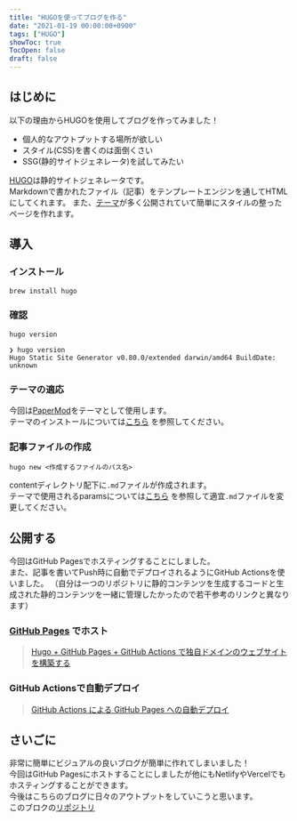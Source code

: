 ```yaml
---
title: "HUGOを使ってブログを作る"
date: "2021-01-19 00:00:00+0900"
tags: ["HUGO"]
showToc: true
TocOpen: false
draft: false
---
```


## はじめに
以下の理由からHUGOを使用してブログを作ってみました！
- 個人的なアウトプットする場所が欲しい
- スタイル(CSS)を書くのは面倒くさい
- SSG(静的サイトジェネレータ)を試してみたい

[HUGO](https://gohugo.io)は静的サイトジェネレータです。  
Markdownで書かれたファイル（記事）をテンプレートエンジンを通してHTMLにしてくれます。
また、[テーマ](https://themes.gohugo.io)が多く公開されていて簡単にスタイルの整ったページを作れます。

## 導入
### インストール
```sh
brew install hugo
```



### 確認
```shell
hugo version
```  

```shell
❯ hugo version  
Hugo Static Site Generator v0.80.0/extended darwin/amd64 BuildDate: unknown
```

### テーマの適応
今回は[PaperMod](https://github.com/adityatelange/hugo-PaperMod)をテーマとして使用します。  
テーマのインストールについては[こちら](https://adityatelange.github.io/hugo-PaperMod/posts/papermod/papermod-installation) を参照してください。

### 記事ファイルの作成
```shell
hugo new <作成するファイルのパス名>
```
contentディレクトリ配下に`.md`ファイルが作成されます。  
テーマで使用されるparamsについては[こちら](https://adityatelange.github.io/hugo-PaperMod/posts/papermod/papermod-features/) を参照して適宜`.md`ファイルを変更してください。

## 公開する
今回はGitHub Pagesでホスティングすることにしました。  
また、記事を書いてPush時に自動でデプロイされるようにGitHub Actionsを使いました。
（自分は一つのリポジトリに静的コンテンツを生成するコードと生成された静的コンテンツを一緒に管理したかったので若干参考のリンクと異なります）

### [GitHub Pages](https://zenn.dev/nikaera/articles/hugo-github-actions-for-github-pages) でホスト
> [Hugo + GitHub Pages + GitHub Actions で独自ドメインのウェブサイトを構築する](https://docs.github.com/ja/github/working-with-github-pages/about-github-pages)

### GitHub Actionsで自動デプロイ
> [GitHub Actions による GitHub Pages への自動デプロイ](https://qiita.com/peaceiris/items/d401f2e5724fdcb0759d)

## さいごに
非常に簡単にビジュアルの良いブログが簡単に作れてしまいました！  
今回はGitHub Pagesにホストすることにしましたが他にもNetlifyやVercelでもホスティングすることができます。  
今後はこちらのブログに日々のアウトプットをしていこうと思います。  
このブロクの[リポジトリ](https://github.com/taakuuyaa/taakuuyaa.github.io)